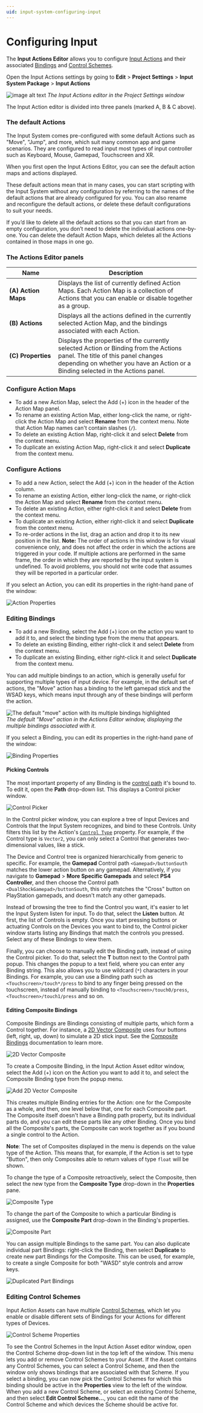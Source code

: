 ```yaml
---
uid: input-system-configuring-input
---
```

# Configuring Input

The **Input Actions Editor** allows you to configure [Input Actions](Actions.md) and their associated [Bindings](ActionBindings.md) and [Control Schemes](ActionBindings.md#control-schemes).

Open the Input Actions settings by going to **Edit** > **Project Settings** > **Input System Package** > **Input Actions**

![image alt text](./Images/ProjectSettingsInputActions.png)
*The Input Actions editor in the Project Settings window*

The Input Action editor is divided into three panels (marked A, B & C above).

### The default Actions

The Input System comes pre-configured with some default Actions such as "Move", "Jump", and more, which suit many common app and game scenarios. They are configured to read input most types of input controller such as Keyboard, Mouse, Gamepad, Touchscreen and XR.

When you first open the Input Actions Editor, you can see the default action maps and actions displayed.

These default actions mean that in many cases, you can start scripting with the Input System without any configuration by referring to the names of the default actions that are already configured for you. You can also rename and reconfigure the default actions, or delete these default configurations to suit your needs.

If you’d like to delete all the default actions so that you can start from an empty configuration, you don’t need to delete the individual actions one-by-one. You can delete the default Action Maps, which deletes all the Actions contained in those maps in one go.

### The Actions Editor panels

|Name|Description|
|-|-|
|**(A)&nbsp;Action Maps**|Displays the list of currently defined Action Maps. Each Action Map is a collection of Actions that you can enable or disable together as a group.|
|**(B)&nbsp;Actions**|Displays all the actions defined in the currently selected Action Map, and the bindings associated with each Action.|
|**(C)&nbsp;Properties**|Displays the properties of the currently selected Action or Binding from the Actions panel. The title of this panel changes depending on whether you have an Action or a Binding selected in the Actions panel.|

### Configure Action Maps

* To add a new Action Map, select the Add (+) icon in the header of the Action Map panel.
* To rename an existing Action Map, either long-click the name, or right-click the Action Map and select __Rename__ from the context menu. Note that Action Map names can't contain slashes  (`/`).
* To delete an existing Action Map, right-click it and select __Delete__ from the context menu.
* To duplicate an existing Action Map, right-click it and select __Duplicate__ from the context menu.

### Configure Actions

* To add a new Action, select the Add (+) icon in the header of the Action column.
* To rename an existing Action, either long-click the name, or right-click the Action Map and select __Rename__ from the context menu.
* To delete an existing Action, either right-click it and select __Delete__ from the context menu.
* To duplicate an existing Action, either right-click it and select __Duplicate__ from the context menu.
* To re-order actions in the list, drag an action and drop it to its new position in the list. **Note:** The order of actions in this window is for visual convenience only, and does not affect the order in which the actions are triggered in your code. If multiple actions are performed in the same frame, the order in which they are reported by the input system is undefined. To avoid problems, you should not write code that assumes they will be reported in a particular order.

If you select an Action, you can edit its properties in the right-hand pane of the window:

![Action Properties](Images/ActionProperties.png)

### Editing Bindings

* To add a new Binding, select the Add (+) icon on the action you want to add it to, and select the binding type from the menu that appears.
* To delete an existing Binding, either right-click it and select __Delete__ from the context menu.
* To duplicate an existing Binding, either right-click it and select __Duplicate__ from the context menu.

You can add multiple bindings to an action, which is generally useful for supporting multiple types of input device. For example, in the default set of actions, the "Move" action has a binding to the left gamepad stick and the WSAD keys, which means input through any of these bindings will perform the action.

![The default "move" action with its multiple bindings highlighted](./Images/ActionWithMultipleBindings.png)<br/>
_The default "Move" action in the Actions Editor window, displaying the multiple bindings associated with it._

If you select a Binding, you can edit its properties in the right-hand pane of the window:

![Binding Properties](Images/BindingProperties.png)

#### Picking Controls

The most important property of any Binding is the [control path](Controls.md#control-paths) it's bound to. To edit it, open the __Path__ drop-down list. This displays a Control picker window.

![Control Picker](Images/InputControlPicker.png)

In the Control picker window, you can explore a tree of Input Devices and Controls that the Input System recognizes, and bind to these Controls. Unity filters this list by the Action's [`Control Type`](../api/UnityEngine.InputSystem.InputAction.html#UnityEngine_InputSystem_InputAction_expectedControlType) property. For example, if the Control type is `Vector2`, you can only select a Control that generates two-dimensional values, like a stick.

The Device and Control tree is organized hierarchically from generic to specific. For example, the __Gamepad__ Control path `<Gamepad>/buttonSouth` matches the lower action button on any gamepad. Alternatively, if you navigate to __Gamepad__ > __More Specific Gamepads__ and select __PS4 Controller__, and then choose the Control path `<DualShockGamepad>/buttonSouth`, this only matches the "Cross" button on PlayStation gamepads, and doesn't match any other gamepads.

Instead of browsing the tree to find the Control you want, it's easier to let the Input System listen for input. To do that, select the __Listen__ button. At first, the list of Controls is empty. Once you start pressing buttons or actuating Controls on the Devices you want to bind to, the Control picker window starts listing any Bindings that match the controls you pressed. Select any of these Bindings to view them.

Finally, you can choose to manually edit the Binding path, instead of using the Control picker. To do that, select the __T__ button next to the Control path popup. This changes the popup to a text field, where you can enter any Binding string. This also allows you to use wildcard (`*`) characters in your Bindings. For example, you can use a Binding path such as `<Touchscreen>/touch*/press` to bind to any finger being pressed on the touchscreen, instead of manually binding to `<Touchscreen>/touch0/press`, `<Touchscreen>/touch1/press` and so on.

#### Editing Composite Bindings

Composite Bindings are Bindings consisting of multiple parts, which form a Control together. For instance, a [2D Vector Composite](ActionBindings.md#2d-vector) uses four buttons (left, right, up, down) to simulate a 2D stick input. See the [Composite Bindings](ActionBindings.md#composite-bindings) documentation to learn more.

![2D Vector Composite](./Images/2DVectorComposite.png)

To create a Composite Binding, in the Input Action Asset editor window, select the Add (+) icon on the Action you want to add it to, and select the Composite Binding type from the popup menu.

![Add 2D Vector Composite](./Images/Add2DVectorComposite.png)

This creates multiple Binding entries for the Action: one for the Composite as a whole, and then, one level below that, one for each Composite part. The Composite itself doesn't have a Binding path property, but its individual parts do, and you can edit these parts like any other Binding. Once you bind all the Composite's parts, the Composite can work together as if you bound a single control to the Action.

**Note**: The set of Composites displayed in the menu is depends on the value type of the Action. This means that, for example, if the Action is set to type "Button", then only Composites able to return values of type `float` will be shown.

To change the type of a Composite retroactively, select the Composite, then select the new type from the **Composite Type** drop-down in the **Properties** pane.

![Composite Type](./Images/CompositeType.png)

To change the part of the Composite to which a particular Binding is assigned, use the **Composite Part** drop-down in the Binding's properties.

![Composite Part](./Images/CompositePart.png)

You can assign multiple Bindings to the same part. You can also duplicate individual part Bindings: right-click the Binding, then select **Duplicate** to create new part Bindings for the Composite. This can be used, for example, to create a single Composite for both "WASD" style controls and arrow keys.

![Duplicated Part Bindings](./Images/DuplicatedPartBindings.png)

### Editing Control Schemes

Input Action Assets can have multiple [Control Schemes](ActionBindings.md#control-schemes), which let you enable or disable different sets of Bindings for your Actions for different types of Devices.

![Control Scheme Properties](Images/ControlSchemeProperties.png)

To see the Control Schemes in the Input Action Asset editor window, open the Control Scheme drop-down list in the top left of the window. This menu lets you add or remove Control Schemes to your Asset. If the Asset contains any Control Schemes, you can select a Control Scheme, and then the window only shows bindings that are associated with that Scheme. If you select a binding, you can now pick the Control Schemes for which this binding should be active in the __Properties__ view to the left of the window. When you add a new Control Scheme, or select an existing Control Scheme, and then select __Edit Control Scheme…__, you can edit the name of the Control Scheme and which devices the Scheme should be active for.
